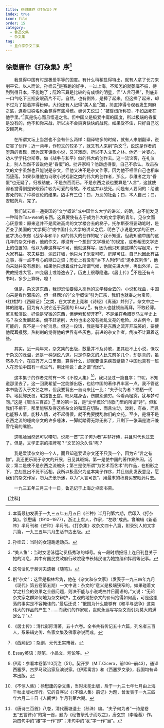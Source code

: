 ```yaml
---
title: 徐懋庸作《打杂集》序
index: true
icon: file
order: 15
category:
  - 鲁迅文集
  - 杂文集
tag:  
  - 且介亭杂文二集
---
```


## 徐懋庸作《打杂集》序[^①]

　　我觉得中国有时是极爱平等的国度。有什么稍稍显得特出，就有人拿了长刀来削平它。以人而论，孙桂云[^②]是赛跑的好手，一过上海，不知怎的就萎靡不振，待到到得日本，不能跑了；阮玲玉算是比较的有成绩的明星，但“人言可畏”，到底非一口气吃下三瓶安眠药片不可。自然，也有例外，是捧了起来。但这捧了起来，却不过为了接着摔得粉碎。大约还有人记得“美人鱼”[^③]罢，简直捧得令观者发生肉麻之感，连看见姓名也会觉得有些滑稽。契诃夫说过：“被昏蛋所称赞，不如战死在他手里。”[^④]真是伤心而且悟道之言。但中国又是极爱中庸的国度，所以极端的昏蛋是没有的，他不和你来战，所以决不会爽爽快快的战死，如果受不住，只好自己吃安眠药片。

　　在所谓文坛上当然也不会有什么两样：翻译较多的时候，就有人来削翻译，说它害了创作；近一两年，作短文的较多了，就又有人来削“杂文”[^⑤]，说这是作者的堕落的表现，因为既非诗歌小说，又非戏剧，所以不入文艺之林。他还一片婆心，劝人学学托尔斯泰，做《战争与和平》似的伟大的创作去。这一流论客，在礼仪上，别人当然不该说他是“昏蛋”的。批评家吗？他谦虚得很，自己不承认。攻击杂文的文字虽然也只能说是杂文，但他又决不是杂文作家，因为他不相信自己也相率而堕落。如果恭维他为诗歌小说戏剧之类的伟大的创作者，那么，恭维者之为“昏蛋”也无疑了。归根结底，不是东西而已。不是东西之谈也要算是“人言”，这就使弱者觉得倒是安眠药片较为可爱的缘故。不过这并非战死。问是有人要问的：给谁害死的呢？种种议论的结果，凶手有三位：曰，万恶的社会；曰，本人自己；曰，安眠药片。完了。

　　我们试去查一通美国的“文学概论”或中国什么大学的讲义，的确，总不能发见一种叫作Tsa-wen的东西。这真要使有志于成为伟大的文学家的青年，见杂文而心灰意懒：原来这并不是爬进高尚的文学楼台去的梯子。托尔斯泰将要动笔时，是否查了美国的“文学概论”或中国什么大学的讲义之后，明白了小说是文学的正宗，这才决心来做《战争与和平》似的伟大的创作的呢？我不知道。但我知道中国的这几年的杂文作者，他的作文，却没有一个想到“文学概论”的规定，或者希图文学史上的位置的，他以为非这样写不可，他就这样写，因为他只知道这样的写起来，于大家有益。农夫耕田，泥匠打墙，他只为了米麦可吃，房屋可住，自己也因此有益之事，得一点不亏心的糊口之资；历史上有没有“乡下人列传”或“泥水匠列传”，他向来就并没有想到。如果他只想着成什么所谓气候，他就先进大学，再出外洋，三做教授或大官，四变居士或隐逸去了。历史上很尊隐逸，《居士传》[^⑥]不是还有专书吗，多少上算呀，噫！

　　但是，杂文这东西，我却恐怕要侵入高尚的文学楼台去的。小说和戏曲，中国向来是看作邪宗的，但一经西洋的“文学概论”引为正宗，我们也就奉之为宝贝，《红楼梦》《西厢记》[^⑦]之类，在文学史上竟和《诗经》《离骚》并列了。杂文中之一体的随笔，因为有人说它近于英国的 Essay [^⑧]，有些人也就顿首再拜，不敢轻薄。寓言和演说，好像是卑微的东西，但伊索和契开罗[^⑨]，不是坐在希腊罗马文学史上吗？杂文发展起来，倘不赶紧削，大约也未必没有扰乱文苑的危险。以古例今，很可能的，真不是一个好消息。但这一段话，我是和不是东西之流开开玩笑的，要使他爬耳搔腮，热剌剌的觉得他的世界有些灰色。前进的杂文作者，倒决不计算着这些。

　　其实，近一两年来，杂文集的出版，数量并不及诗歌，更其赶不上小说，慨叹于杂文的泛滥，还是一种胡说八道。只是作杂文的人比先前多几个，却是真的，虽然多几个，在四万万人口里面，算得什么，却就要谁来疾首蹙额？中国也真有一班人在恐怕中国有一点生气，用比喻说：此之谓“虎伥”。

　　这本集子的作者先前有一本《不惊人集》[^⑩]，我只见过一篇自序；书呢，不知道那里去了。这一回我希望一定能够出版，也给中国的著作界丰富一点。我不管这本书能否入于文艺之林，但我要背出一首诗来比一比：“夫子何为者？栖栖一代中。地犹鄹氏邑，宅接鲁王宫。叹凤嗟身否，伤麟怨道穷。今看两楹奠，犹与梦时同。”这是《唐诗三百首》[^⑾] 里的第一首，是“文学概论”诗歌门里的所谓“诗”。但和我们不相干，那里能够及得这些杂文的和现在切贴，而且生动，泼剌，有益，而且也能移人情。能移人情，对不起得很，就不免要搅乱你们的文苑，至少，是将不是东西之流的唾向杂文的许多唾沫，一脚就踏得无踪无影了，只剩下一张满是油汗兼雪花膏的嘴脸。

　　这嘴脸当然还可以唠叨，说那一首“夫子何为者”并非好诗，并且时代也过去了。但是，文学正宗的招牌呢？“文艺的永久性”呢？

　　我是爱读杂文的一个人，而且知道爱读杂文还不只我一个，因为它“言之有物”。我还更乐观于杂文的开展，日见其斑斓。第一是使中国的著作界热闹，活泼；第二是使不是东西之流缩头；第三是使所谓“为艺术而艺术”的作品，在相形之下，立刻显出不死不活相。我所以极高兴为这本集子作序，并且借此发表意见，愿我们的杂文作家，勿为虎伥所迷，以为“人言可畏”，用最末的稿费买安眠药片去。

　　一九三五年三月三十一日，鲁迅记于上海之卓面书斋。

【注释】

[^①]:本篇最初发表于一九三五年五月五日《芒种》半月刊第六期，后印入《打杂集》。徐懋庸（1910─1977），浙江上虞人，作家，“左联”成员。曾编辑《新语林》半月刊和《芒种》半月刊。《打杂集》收杂文四十八篇，附录别人的文字六篇，一九三五年六月生活书店出版。

[^②]:孙桂云：当时的女短跑运动员。

[^③]:“美人鱼”：当时女游泳运动员杨秀琼的绰号。有一段时期报纸上连日刊登关于她的消息，其中有国民党政府行政院秘书长褚民谊为她拉缰和挥扇等记事。

[^④]:这句话见于契诃夫遗著《随笔》。

[^⑤]:削“杂文”：这里是指林希隽，他在《杂文和杂文家》（发表于一九三四年九月《现代》第五卷第五期）一文中说：杂文的“意义是极端狭窄的。如果碰着文学之社会的效果之全般问题，则决不能与小说戏曲并日而语的。”又说：“无论杂文家之群如何地为杂文辩护，主观的地把杂文的价码抬得如何高，可是这堕落的事实是不容掩讳的。”最后还说：“俄国为什么能够有《和平与战争》这类伟大的作品的产生？……而我们的作家呢，岂就永远写写杂文而引为莫大的满足么？”

[^⑥]:《居士传》：清代彭际清著，五十六卷。全书共有传记五十六篇，列名者三百人，系采辑史传、各家文集及佛家杂说而成。

[^⑦]:《西厢记》：杂剧，元代王实甫著。

[^⑧]:Essay英语：随笔、小品文、短论等。

[^⑨]:伊索：参看本卷第110页注〔51〕。契开罗（M.T.Cicero，前106─前43），通译西塞罗。古罗马政治家及演说家。《伊索寓言》和《西塞罗文录》，我国均有译本出版。

[^⑩]:《不惊人集》：徐懋庸的杂文集，当时未能出版，后于一九三七年七月由上海千秋出版社印行。它的自序以《〈不惊人集〉前记》为题，曾发表于一九三四年六月二十日《人间世》半月刊第六期。

[^⑾]:《唐诗三百首》八卷，清代蘅塘退士（孙洙）编。“夫子何为者”一诗是卷五“五言律诗”的第一首，题为《经鲁祭孔子而叹之》，唐玄宗（李隆基）作。第四句中的“接”字一作“即”；末句中的“犹”字一作“当”。

